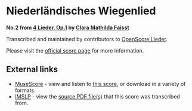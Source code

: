 
# Niederländisches Wiegenlied

__No.2 from [4 Lieder, Op.1](..) by [Clara Mathilda Faisst](../..)__

Transcribed and maintained by contributors to [OpenScore Lieder].

Please visit the [official score page] for more information.

[official score page]: https://musescore.com/openscore-lieder-corpus/scores/6260377
[OpenScore Lieder]: https://musescore.com/openscore-lieder-corpus

## External links

- [MuseScore] - view and listen to [this score][MuseScore], or download in a variety of formats.
- [IMSLP] - view the [source PDF file(s)][IMSLP] that this score was transcribed from.

[MuseScore]: https://musescore.com/score/6260377
[IMSLP]: https://imslp.org/wiki/Special:ReverseLookup/621593
